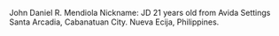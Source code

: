 John Daniel R. Mendiola
Nickname: JD
21 years old from Avida Settings Santa Arcadia, Cabanatuan City. Nueva Ecija, Philippines.
